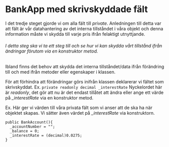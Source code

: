 # BankApp med skrivskyddade fält

I det tredje steget gjorde vi om alla fält till _private_.
Anledningen till detta var att fält är vår datahantering av det interna tillståndet i våra objekt och denna information måste vi skydda till varje pris ifrån felaktigt utnyttjande.

###### I detta steg ska vi ta ett steg till och se hur vi kan skydda vårt tillstånd ifrån ändringar förutom via en konstruktor metod.

Ibland finns det behov att skydda det interna tillståndet/data ifrån förändring till och med ifrån metoder eller egenskaper i klassen.

För att förhindra att förändringar görs inifrån klassen deklarerar vi fältet som skrivskyddat.
Ex. `private readonly decimal _interestRate`
Nyckelordet här är _readonly_, det gör att nu är det endast tillåtet att ändra eller ange ett värde på _\_interestRate_ via en konstruktor metod.

Ex. Här ger vi värden till våra privata fält som vi anser att de ska ha när objektet skapas. Vi sätter även värdet på _\_interestRate_ via konstruktorn.

```
public BankAccount(){
  _accountNumber = "";
  _balance = 0;
  _interestRate = (decimal)0.0275;
}
```
